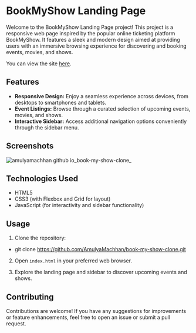 # BookMyShow Landing Page

Welcome to the BookMyShow Landing Page project! This project is a responsive web page inspired by the popular online ticketing platform BookMyShow. It features a sleek and modern design aimed at providing users with an immersive browsing experience for discovering and booking events, movies, and shows.

You can view the site [here](https://amulyamachhan.github.io/book-my-show-clone/).
## Features

- **Responsive Design:** Enjoy a seamless experience across devices, from desktops to smartphones and tablets.
- **Event Listings:** Browse through a curated selection of upcoming events, movies, and shows.
- **Interactive Sidebar:** Access additional navigation options conveniently through the sidebar menu.

## Screenshots
![amulyamachhan github io_book-my-show-clone_](https://github.com/AmulyaMachhan/book-my-show-clone/assets/111338400/edab2c19-44ef-4cfc-ba14-bd0200e91e10)

## Technologies Used

- HTML5
- CSS3 (with Flexbox and Grid for layout)
- JavaScript (for interactivity and sidebar functionality)

## Usage

1. Clone the repository:

- git clone https://github.com/AmulyaMachhan/book-my-show-clone.git

2. Open `index.html` in your preferred web browser.

3. Explore the landing page and sidebar to discover upcoming events and shows.

## Contributing

Contributions are welcome! If you have any suggestions for improvements or feature enhancements, feel free to open an issue or submit a pull request.





